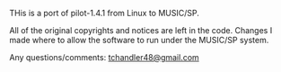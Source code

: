 
THis is a port of pilot-1.4.1 from Linux to MUSIC/SP.

All of the original copyrights and notices are left in the
code.  Changes I made where to allow the software to run
under the MUSIC/SP system.


Any questions/comments:
tchandler48@gmail.com

